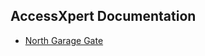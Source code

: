 ## AccessXpert Documentation

* [North Garage Gate](https://github.com/gastelumdev/axdocs/blob/main/docs/northGarageGate.md)
